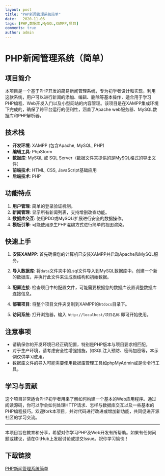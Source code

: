 ```yaml
---
layout: post
title: "PHP新闻管理系统简单"
date:   2020-11-06
tags: [PHP,数据库,MySQL,XAMPP,项目]
comments: true
author: admin
---
```

# PHP新闻管理系统（简单）

## 项目简介

本项目是一个基于PHP开发的简易新闻管理系统，专为初学者设计和实现。利用这款系统，用户可以进行新闻的添加、编辑、删除等基本操作，适合用于学习PHP编程、Web开发入门以及小型网站的内容管理。该项目是在XAMPP集成环境下完成的，确保了跨平台运行的便利性，涵盖了Apache web服务器、MySQL数据库和PHP解析器。

## 技术栈

- **开发环境**: XAMPP (包含Apache, MySQL, PHP)
- **编辑工具**: PhpStorm
- **数据库**: MySQL 或 SQL Server（数据文件夹提供的是MySQL格式的导出文件）
- **前端技术**: HTML, CSS, JavaScript基础应用
- **后端技术**: PHP

## 功能特点

1. **用户管理**: 简单的登录验证机制。
2. **新闻管理**: 显示所有新闻列表，支持增删改查功能。
3. **数据库交互**: 使用PDO或MySQLi扩展进行安全的数据操作。
4. **模板引擎**: 可能使用原生PHP混编方式进行简单的视图渲染。

## 快速上手

1. **安装XAMPP**: 首先确保您的计算机已安装XAMPP并启动Apache和MySQL服务。
   
2. **导入数据库**: 将`data`文件夹中的.sql文件导入到MySQL数据库中。创建一个新的数据库，并执行此文件来生成表结构和初始数据。

3. **配置连接**: 检查项目中的配置文件，可能需要根据您的数据库设置调整数据库连接信息。

4. **部署项目**: 将整个项目文件夹复制到XAMPP的`htdocs`目录下。

5. **访问系统**: 打开浏览器，输入 `http://localhost/项目名称` 即可开始使用。

## 注意事项

- 请确保你的开发环境已经正确配置，特别是PHP版本与项目要求相匹配。
- 对于生产环境，请考虑安全性增强措施，如SQL注入预防、密码加密等，本示例仅供学习使用。
- 数据库文件的导入可能需要使用数据库管理工具如phpMyAdmin或是命令行工具。

## 学习与贡献

这个项目非常适合PHP初学者用来了解如何构建一个基本的Web应用程序。通过阅读源码，你可以学会如何处理HTTP请求、怎样与数据库交互以及一些基本的PHP编程技巧。欢迎fork本项目，并对代码进行改进或增加新功能，共同促进开源社区的学习交流。

---

本项目旨在教育和分享，希望对你学习PHP及Web开发有所帮助。如果有任何问题或建议，请在GitHub上发起讨论或提交Issue。祝你学习愉快！

## 下载链接

[PHP新闻管理系统简单](https://pan.quark.cn/s/0b97bf07b0cd)